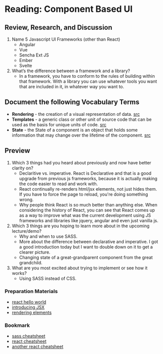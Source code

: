 # Reading: Component Based UI

## Review, Research, and Discussion

1. Name 5 Javascript UI Frameworks (other than React)
    - Angular
    - Vue
    - Sencha Ext JS
    - Ember
    - Svelte
1. What’s the difference between a framework and a library?
    - In a framework, you have to conform to the rules of building within that framework. With a library you can use whatever tools you want that are included in it, in whatever way you want to.

## Document the following Vocabulary Terms

- **Rendering** - the creation of a visual representation of data. [src](https://www.quora.com/What-does-rendering-mean-in-computer-science-and-why-is-this-word-used-to-describe-what-it-means)
- **Templates** - a generic class or other unit of source code that can be used as the basis for unique units of code. [src](https://whatis.techtarget.com/definition/template#:~:text=In%20programming%2C%20a%20template%20is,individual%20template%20classes%20to%20modify.)
- **State** - the State of a component is an object that holds some information that may change over the lifetime of the component. [src](https://www.geeksforgeeks.org/reactjs-state-react/)

## Preview

1. Which 3 things had you heard about previously and now have better clarity on?
    - Declaritive vs. imperative. React is Declarative and that is a good upgrade from previous js frameworks, because it is actually making the code easier to read and work with.
    - React continually re-renders html/jsx elements, not just hides them. If you have to force the page to reload, you're doing something wrong.
    - Why people think React is so much better than anything else. When considering the history of React, you can see that React comes up as a way to improve what was the current development using JS frameworks and libraries like jquery, angular and even just vanilla js.
1. Which 3 things are you hoping to learn more about in the upcoming lecture/demo?
    - Why and when to use SASS.
    - More about the difference between declarative and imperative. I got a good introduction today but I want to double down on it to get a clearer picture.
    - Changing state of a great-grandparent component from the great grandchild.
1. What are you most excited about trying to implement or see how it works?
    - Using SASS instead of CSS.

### Preparation Materials

- [react hello world](https://facebook.github.io/react/docs/hello-world.html)
- [introducing JSX](https://facebook.github.io/react/docs/introducing-jsx.html)
- [rendering elements](https://facebook.github.io/react/docs/rendering-elements.html)

### Bookmark

- [sass cheatsheet](https://devhints.io/sass)
- [react cheatsheet](https://devhints.io/react)
- [another react cheatsheet](https://reactcheatsheet.com/)
